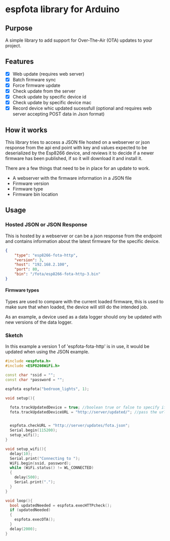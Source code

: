 # espfota library for Arduino

## Purpose

A simple library to add support for Over-The-Air (OTA) updates to your project.

## Features

- [x] Web update (requires web server)
- [x] Batch firmware sync
- [x] Force firmware update
- [x] Check update from the server
- [x] Check update by specific device id
- [x] Check update by specific device mac
- [x] Record device whic updated sucessfull (optional and requires web server accepting POST data in Json format)

## How it works

This library tries to access a JSON file hosted on a webserver or json response from the api end point with key and values expected to be deserialized by the Esp8266 device, and reviews it to decide if a newer firmware has been published, if so it will download it and install it.

There are a few things that need to be in place for an update to work.

- A webserver with the firmware information in a JSON file
- Firmware version
- Firmware type
- Firmware bin location

## Usage

### Hosted JSON or JSON Response

This is hosted by a webserver or can be a json response from the endpoint and contains information about the latest firmware for the specific device.

```json
{
    "type": "esp8266-fota-http",
    "version": 3,
    "host": "192.168.2.100",
    "port": 80,
    "bin": "/fota/esp8266-fota-http-3.bin"
}
```

#### Firmware types

Types are used to compare with the current loaded firmware, this is used to make sure that when loaded, the device will still do the intended job.

As an example, a device used as a data logger should ony be updated with new versions of the data logger.

### Sketch

In this example a version 1  of 'espfota-fota-http' is in use, it would be updated when using the JSON example.

```cpp
#include <espfota.h>
#include <ESP8266WiFi.h>

const char *ssid = "";
const char *password = "";

espfota espfota("bedroom_lights", 1);

void setup(){

  fota.trackUpdatedDevice = true; //boolean true or false to specify if you want to track updated devices
  fota.trackUpdatedDeviceURL = "http://server/updated/"; //pass the url for the endpoint (encoded used=Json)


  espfota.checkURL = "http://server/updates/fota.json";
  Serial.begin(115200);
  setup_wifi();
}

void setup_wifi(){
  delay(10);
  Serial.print("Connecting to ");
  WiFi.begin(ssid, password);
  while (WiFi.status() != WL_CONNECTED)
  {
    delay(500);
    Serial.print(".");
  }
}

void loop(){
  bool updatedNeeded = espfota.execHTTPcheck();
  if (updatedNeeded)
  {
    espfota.execOTA();
  }
  delay(2000);
}
```


